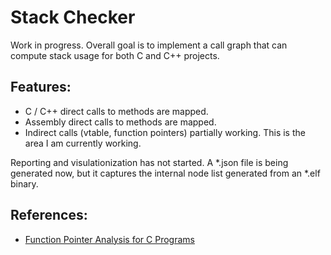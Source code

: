 # Stack Checker

Work in progress.
Overall goal is to implement a call graph that can compute stack usage for both C and C++ projects. 

## Features:
* C / C++ direct calls to methods are mapped.
* Assembly direct calls to methods are mapped.
* Indirect calls (vtable, function pointers) partially working. This is the area I am currently working.

Reporting and visulationization has not started. A *.json file is being generated now, but it captures the internal node list generated from an *.elf binary.

## References:
* [Function Pointer Analysis for C Programs](https://pdfs.semanticscholar.org/54a3/f70d7d19d8be034d796e32516927e7aaa995.pdf)


